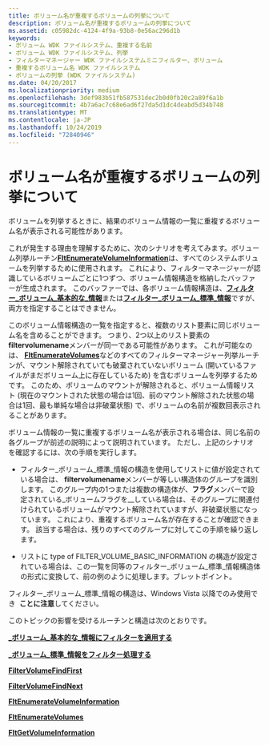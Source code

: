 ```yaml
---
title: ボリューム名が重複するボリュームの列挙について
description: ボリューム名が重複するボリュームの列挙について
ms.assetid: c05982dc-4124-4f9a-93b8-0e56ac296d1b
keywords:
- ボリューム WDK ファイルシステム、重複する名前
- ボリューム WDK ファイルシステム、列挙
- フィルターマネージャー WDK ファイルシステムミニフィルター、ボリューム
- 重複するボリューム名 WDK ファイルシステム
- ボリュームの列挙 (WDK ファイルシステム)
ms.date: 04/20/2017
ms.localizationpriority: medium
ms.openlocfilehash: 3def983b51fb587531dec2b0d0fb20c2a89f6a1b
ms.sourcegitcommit: 4b7a6ac7c68e6ad6f27da5d1dc4deabd5d34b748
ms.translationtype: MT
ms.contentlocale: ja-JP
ms.lasthandoff: 10/24/2019
ms.locfileid: "72840946"
---
```

# <a name="understanding-volume-enumerations-with-duplicate-volume-names"></a>ボリューム名が重複するボリュームの列挙について


ボリュームを列挙するときに、結果のボリューム情報の一覧に重複するボリューム名が表示される可能性があります。

これが発生する理由を理解するために、次のシナリオを考えてみます。ボリューム列挙ルーチン[**FltEnumerateVolumeInformation**](https://docs.microsoft.com/windows-hardware/drivers/ddi/fltkernel/nf-fltkernel-fltenumeratevolumeinformation)は、すべてのシステムボリュームを列挙するために使用されます。 これにより、フィルターマネージャーが認識しているボリュームごとに1つずつ、ボリューム情報構造を格納したバッファーが生成されます。 このバッファーでは、各ボリューム情報構造は、[**フィルター\_ボリューム\_基本的な\_情報**](https://docs.microsoft.com/windows-hardware/drivers/ddi/fltuserstructures/ns-fltuserstructures-_filter_volume_basic_information)または[**フィルター\_ボリューム\_標準\_情報**](https://docs.microsoft.com/windows-hardware/drivers/ddi/fltuserstructures/ns-fltuserstructures-_filter_volume_standard_information)ですが、両方を指定することはできません。

このボリューム情報構造の一覧を指定すると、複数のリスト要素に同じボリューム名を含めることができます。 つまり、2つ以上のリスト要素の**filtervolumename**メンバーが同一である可能性があります。 これが可能なのは、 [**FltEnumerateVolumes**](https://docs.microsoft.com/windows-hardware/drivers/ddi/fltkernel/nf-fltkernel-fltenumeratevolumes)などのすべてのフィルターマネージャー列挙ルーチンが、マウント解除されていても破棄されていないボリューム (開いているファイルがまだボリューム上に存在しているため) を含むボリュームを列挙するためです。 このため、ボリュームのマウントが解除されると、ボリューム情報リスト (現在のマウントされた状態の場合は1回、前のマウント解除された状態の場合は1回、最も単純な場合は非破棄状態) で、ボリュームの名前が複数回表示されることがあります。

ボリューム情報の一覧に重複するボリューム名が表示される場合は、同じ名前の各グループが前述の説明によって説明されています。 ただし、上記のシナリオを確認するには、次の手順を実行します。

-   フィルター\_ボリューム\_標準\_情報の構造を使用してリストに値が設定されている場合は、 **filtervolumename**メンバーが等しい構造体のグループを識別します。 このグループ内の1つまたは複数の構造体が、**フラグ**メンバーで設定されている\_ボリュームフラグを\_\_している場合は、そのグループに関連付けられているボリュームがマウント解除されていますが、非破棄状態になっています。 これにより、重複するボリューム名が存在することが確認できます。 該当する場合は、残りのすべてのグループに対してこの手順を繰り返します。

-   リストに type of FILTER\_VOLUME\_BASIC\_INFORMATION の構造が設定されている場合は、この一覧を同等のフィルター\_ボリューム\_標準\_情報構造体の形式に変換して、前の例のように処理します。ブレットポイント。

フィルター\_ボリューム\_標準\_情報の構造は、Windows Vista 以降でのみ使用でき  **ことに注意**してください。

 

このトピックの影響を受けるルーチンと構造は次のとおりです。

[ **\_ボリューム\_基本的な\_情報にフィルターを適用する**](https://docs.microsoft.com/windows-hardware/drivers/ddi/fltuserstructures/ns-fltuserstructures-_filter_volume_basic_information)

[ **\_ボリューム\_標準\_情報をフィルター処理する**](https://docs.microsoft.com/windows-hardware/drivers/ddi/fltuserstructures/ns-fltuserstructures-_filter_volume_standard_information)

[**FilterVolumeFindFirst**](https://docs.microsoft.com/windows/desktop/api/fltuser/nf-fltuser-filtervolumefindfirst)

[**FilterVolumeFindNext**](https://docs.microsoft.com/windows/desktop/api/fltuser/nf-fltuser-filtervolumefindnext)

[**FltEnumerateVolumeInformation**](https://docs.microsoft.com/windows-hardware/drivers/ddi/fltkernel/nf-fltkernel-fltenumeratevolumeinformation)

[**FltEnumerateVolumes**](https://docs.microsoft.com/windows-hardware/drivers/ddi/fltkernel/nf-fltkernel-fltenumeratevolumes)

[**FltGetVolumeInformation**](https://docs.microsoft.com/windows-hardware/drivers/ddi/fltkernel/nf-fltkernel-fltgetvolumeinformation)

 

 





